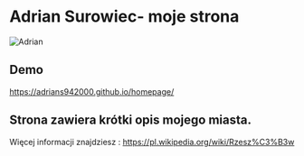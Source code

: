 # Adrian Surowiec-  moje strona
![Adrian](images/AdrianS.jpg)
## Demo 


https://adrians942000.github.io/homepage/



## Strona zawiera krótki opis mojego miasta. 
Więcej informacji znajdziesz : https://pl.wikipedia.org/wiki/Rzesz%C3%B3w
